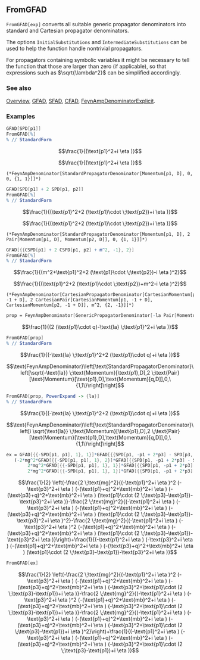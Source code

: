 ## FromGFAD

`FromGFAD[exp]` converts all suitable generic propagator denominators into standard and Cartesian propagator denominators.

The options `InitialSubstitutions` and `IntermediateSubstitutions` can be used to help the function handle nontrivial propagators.

For propagators containing symbolic variables it might be necessary to tell the function that those are larger than zero (if applicable), so that expressions such as $\sqrt{\lambda^2}$ can be simplified accordingly.

### See also

[Overview](Extra/FeynCalc.md), [GFAD](GFAD.md), [SFAD](SFAD.md), [CFAD](CFAD.md), [FeynAmpDenominatorExplicit](FeynAmpDenominatorExplicit.md).

### Examples

```mathematica
GFAD[SPD[p1]]
FromGFAD[%]
% // StandardForm
```

$$\frac{1}{(\text{p1}^2+i \eta )}$$

$$\frac{1}{(\text{p1}^2+i \eta )}$$

```
(*FeynAmpDenominator[StandardPropagatorDenominator[Momentum[p1, D], 0, 0, {1, 1}]]*)
```

```mathematica
GFAD[SPD[p1] + 2 SPD[p1, p2]]
FromGFAD[%]
% // StandardForm
```

$$\frac{1}{(\text{p1}^2+2 (\text{p1}\cdot \;\text{p2})+i \eta )}$$

$$\frac{1}{(\text{p1}^2+2 (\text{p1}\cdot \;\text{p2})+i \eta )}$$

```
(*FeynAmpDenominator[StandardPropagatorDenominator[Momentum[p1, D], 2 Pair[Momentum[p1, D], Momentum[p2, D]], 0, {1, 1}]]*)
```

```mathematica
GFAD[{{CSPD[p1] + 2 CSPD[p1, p2] + m^2, -1}, 2}]
FromGFAD[%]
% // StandardForm
```

$$\frac{1}{(m^2+\text{p1}^2+2 (\text{p1}\cdot \;\text{p2})-i \eta )^2}$$

$$\frac{1}{(\text{p1}^2+2 (\text{p1}\cdot \;\text{p2})+m^2-i \eta )^2}$$

```
(*FeynAmpDenominator[CartesianPropagatorDenominator[CartesianMomentum[p1, -1 + D], 2 CartesianPair[CartesianMomentum[p1, -1 + D], CartesianMomentum[p2, -1 + D]], m^2, {2, -1}]]*)
```

```mathematica
prop = FeynAmpDenominator[GenericPropagatorDenominator[-la Pair[Momentum[p1, D], Momentum[p1, D]] + 2 Pair[Momentum[p1, D], Momentum[q, D]], {1, 1}]]
```

$$\frac{1}{(2 (\text{p1}\cdot q)-\text{la} \;\text{p1}^2+i \eta )}$$

```mathematica
FromGFAD[prop]
% // StandardForm
```

$$\frac{1}{(-\text{la} \;\text{p1}^2+2 (\text{p1}\cdot q)+i \eta )}$$

$$\text{FeynAmpDenominator}\left[\text{StandardPropagatorDenominator}\left[\sqrt{-\text{la}} \;\text{Momentum}[\text{p1},D],2 \;\text{Pair}[\text{Momentum}[\text{p1},D],\text{Momentum}[q,D]],0,\{1,1\}\right]\right]$$

```mathematica
FromGFAD[prop, PowerExpand -> {la}]
% // StandardForm
```

$$\frac{1}{(-\text{la} \;\text{p1}^2+2 (\text{p1}\cdot q)+i \eta )}$$

$$\text{FeynAmpDenominator}\left[\text{StandardPropagatorDenominator}\left[i \sqrt{\text{la}} \;\text{Momentum}[\text{p1},D],2 \;\text{Pair}[\text{Momentum}[\text{p1},D],\text{Momentum}[q,D]],0,\{1,1\}\right]\right]$$

```mathematica
ex = GFAD[{{-SPD[p1, p1], 1}, 1}]*GFAD[{{SPD[p1, -p1 + 2*p3] - SPD[p3, p3], 1}, 1}]*GFAD[{{-SPD[p3, p3], 1}, 1}]*SFAD[{{I*(p1 + q), 0}, {-mb^2, 1}, 1}]*SFAD[{{I*(p3 + q), 0}, {-mb^2, 1}, 1}] + 
   (-2*mg^2*GFAD[{{-SPD[p1, p1], 1}, 2}]*GFAD[{{SPD[p1, -p1 + 2*p3] - SPD[p3, p3], 1}, 1}]*GFAD[{{-SPD[p3, p3], 1}, 1}]*SFAD[{{I*(p1 + q), 0}, {-mb^2, 1}, 1}]*SFAD[{{I*(p3 + q), 0}, {-mb^2, 1}, 1}] - 
        2*mg^2*GFAD[{{-SPD[p1, p1], 1}, 1}]*GFAD[{{SPD[p1, -p1 + 2*p3] - SPD[p3, p3], 1}, 2}]*GFAD[{{-SPD[p3, p3], 1}, 1}]*SFAD[{{I*(p1 + q), 0}, {-mb^2, 1}, 1}]*SFAD[{{I*(p3 + q), 0}, {-mb^2, 1}, 1}] - 
        2*mg^2*GFAD[{{-SPD[p1, p1], 1}, 1}]*GFAD[{{SPD[p1, -p1 + 2*p3] - SPD[p3, p3], 1}, 1}]*GFAD[{{-SPD[p3, p3], 1}, 2}]*SFAD[{{I*(p1 + q), 0}, {-mb^2, 1}, 1}]*SFAD[{{I*(p3 + q), 0}, {-mb^2, 1}, 1}])/2
```

$$\frac{1}{2} \left(-\frac{2 \;\text{mg}^2}{(-\text{p1}^2+i \eta )^2 (-\text{p3}^2+i \eta ) (-(\text{p1}+q)^2+\text{mb}^2+i \eta ) (-(\text{p3}+q)^2+\text{mb}^2+i \eta ) (\text{p1}\cdot (2 \;\text{p3}-\text{p1})-\text{p3}^2+i \eta )}-\frac{2 \;\text{mg}^2}{(-\text{p1}^2+i \eta ) (-\text{p3}^2+i \eta ) (-(\text{p1}+q)^2+\text{mb}^2+i \eta ) (-(\text{p3}+q)^2+\text{mb}^2+i \eta ) (\text{p1}\cdot (2 \;\text{p3}-\text{p1})-\text{p3}^2+i \eta )^2}-\frac{2 \;\text{mg}^2}{(-\text{p1}^2+i \eta ) (-\text{p3}^2+i \eta )^2 (-(\text{p1}+q)^2+\text{mb}^2+i \eta ) (-(\text{p3}+q)^2+\text{mb}^2+i \eta ) (\text{p1}\cdot (2 \;\text{p3}-\text{p1})-\text{p3}^2+i \eta )}\right)+\frac{1}{(-\text{p1}^2+i \eta ) (-\text{p3}^2+i \eta ) (-(\text{p1}+q)^2+\text{mb}^2+i \eta ) (-(\text{p3}+q)^2+\text{mb}^2+i \eta ) (\text{p1}\cdot (2 \;\text{p3}-\text{p1})-\text{p3}^2+i \eta )}$$

```mathematica
FromGFAD[ex]
```

$$\frac{1}{2} \left(-\frac{2 \;\text{mg}^2}{(-\text{p1}^2+i \eta )^2 (-\text{p3}^2+i \eta ) (-(\text{p1}+q)^2+\text{mb}^2+i \eta ) (-(\text{p3}+q)^2+\text{mb}^2+i \eta ) (-\text{p3}^2+\text{p1}\cdot (2 \;\text{p3}-\text{p1})+i \eta )}-\frac{2 \;\text{mg}^2}{(-\text{p1}^2+i \eta ) (-\text{p3}^2+i \eta )^2 (-(\text{p1}+q)^2+\text{mb}^2+i \eta ) (-(\text{p3}+q)^2+\text{mb}^2+i \eta ) (-\text{p3}^2+\text{p1}\cdot (2 \;\text{p3}-\text{p1})+i \eta )}-\frac{2 \;\text{mg}^2}{(-\text{p1}^2+i \eta ) (-\text{p3}^2+i \eta ) (-(\text{p1}+q)^2+\text{mb}^2+i \eta ) (-(\text{p3}+q)^2+\text{mb}^2+i \eta ) (-\text{p3}^2+\text{p1}\cdot (2 \;\text{p3}-\text{p1})+i \eta )^2}\right)+\frac{1}{(-\text{p1}^2+i \eta ) (-\text{p3}^2+i \eta ) (-(\text{p1}+q)^2+\text{mb}^2+i \eta ) (-(\text{p3}+q)^2+\text{mb}^2+i \eta ) (-\text{p3}^2+\text{p1}\cdot (2 \;\text{p3}-\text{p1})+i \eta )}$$
